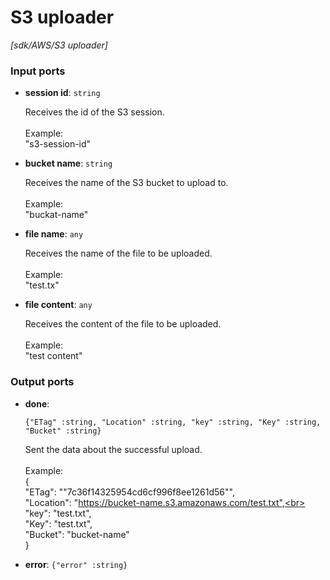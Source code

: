 # S3 uploader

_[sdk/AWS/S3 uploader]_

### Input ports

* __session id__: ` string `

    Receives the id of the S3 session.<br>
    <br>
    Example: <br>
    "s3-session-id"<br>


* __bucket name__: ` string `

    Receives the name of the S3 bucket to upload to.<br>
    <br>
    Example: <br>
    "buckat-name"<br>


* __file name__: ` any `

    Receives the name of the file  to be uploaded.<br>
    <br>
    Example: <br>
    "test.tx"<br>


* __file content__: ` any `

    Receives the content of the file  to be uploaded.<br>
    <br>
    Example: <br>
    "test content"<br>

### Output ports

* __done__: 
    ```
    {"ETag" :string, "Location" :string, "key" :string, "Key" :string, "Bucket" :string}
    ```

    Sent the data about the successful upload.<br>
    <br>
    Example:<br>
    {<br>
      "ETag": "\"7c36f14325954cd6cf996f8ee1261d56\"",<br>
      "Location": "https://bucket-name.s3.amazonaws.com/test.txt",<br>
      "key": "test.txt",<br>
      "Key": "test.txt",<br>
      "Bucket": "bucket-name"<br>
    } <br>


* __error__: ` {"error" :string} `

